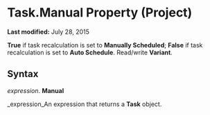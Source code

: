 
# Task.Manual Property (Project)

 **Last modified:** July 28, 2015

 **True** if task recalculation is set to **Manually Scheduled**;  **False** if task recalculation is set to **Auto Schedule**. Read/write  **Variant**.

## Syntax

 _expression_. **Manual**

 _expression_An expression that returns a  **Task** object.

